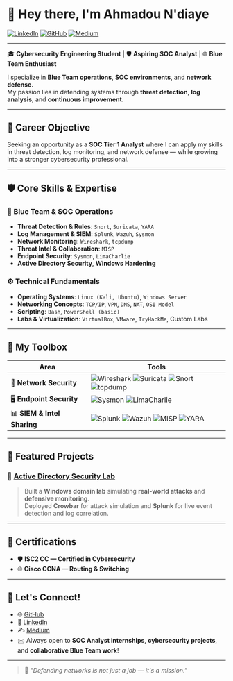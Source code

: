 # 👋 Hey there, I'm Ahmadou N'diaye

[![LinkedIn](https://img.shields.io/badge/LinkedIn-0072b1?style=for-the-badge&logo=linkedin&logoColor=white)](https://www.linkedin.com/in/ahmadoundiaye)
[![GitHub](https://img.shields.io/badge/GitHub-333333?style=for-the-badge&logo=github&logoColor=white)](https://github.com/Amadoundiay)
[![Medium](https://img.shields.io/badge/Medium-000000?style=for-the-badge&logo=medium&logoColor=white)](https://medium.com/@ndiayeahmadou911)

---

🎓 **Cybersecurity Engineering Student** | 🛡️ **Aspiring SOC Analyst** | 🌐 **Blue Team Enthusiast**

I specialize in **Blue Team operations**, **SOC environments**, and **network defense**.  
My passion lies in defending systems through **threat detection**, **log analysis**, and **continuous improvement**.

---

## 🎯 Career Objective

Seeking an opportunity as a **SOC Tier 1 Analyst** where I can apply my skills in threat detection, log monitoring, and network defense — while growing into a stronger cybersecurity professional.

---

## 🛡️ Core Skills & Expertise

### 🧩 Blue Team & SOC Operations
- **Threat Detection & Rules**: `Snort`, `Suricata`, `YARA`
- **Log Management & SIEM**: `Splunk`, `Wazuh`, `Sysmon`
- **Network Monitoring**: `Wireshark`, `tcpdump`
- **Threat Intel & Collaboration**: `MISP`
- **Endpoint Security**: `Sysmon`, `LimaCharlie`
- **Active Directory Security**, **Windows Hardening**

### ⚙️ Technical Fundamentals
- **Operating Systems**: `Linux (Kali, Ubuntu)`, `Windows Server`
- **Networking Concepts**: `TCP/IP`, `VPN`, `DNS`, `NAT`, `OSI Model`
- **Scripting**: `Bash`, `PowerShell (basic)`
- **Labs & Virtualization**: `VirtualBox`, `VMware`, `TryHackMe`, Custom Labs

---

## 🧰 My Toolbox

| Area                 | Tools                                                                                                          |
|----------------------|----------------------------------------------------------------------------------------------------------------|
| 🔐 **Network Security**     | ![Wireshark](https://img.shields.io/badge/Wireshark-1679A7?style=for-the-badge&logo=Wireshark&logoColor=white) ![Suricata](https://img.shields.io/badge/Suricata-EF3B2D?style=for-the-badge&logo=Suricata&logoColor=white) ![Snort](https://img.shields.io/badge/Snort-990000?style=for-the-badge&logo=Snort&logoColor=white) ![tcpdump](https://img.shields.io/badge/tcpdump-005571?style=for-the-badge) |
| 🖥️ **Endpoint Security**   | ![Sysmon](https://img.shields.io/badge/SYSMON-1E4B9A?style=for-the-badge) ![LimaCharlie](https://img.shields.io/badge/LimaCharlie-005F85?style=for-the-badge) |
| 📊 **SIEM & Intel Sharing** | ![Splunk](https://img.shields.io/badge/Splunk-000000?style=for-the-badge&logo=Splunk&logoColor=white) ![Wazuh](https://img.shields.io/badge/Wazuh-4D4D4D?style=for-the-badge) ![MISP](https://img.shields.io/badge/MISP-ff5e5e?style=for-the-badge&logo=malwarebytes&logoColor=white) ![YARA](https://img.shields.io/badge/YARA-404040?style=for-the-badge) |

---

## 📁 Featured Projects

### 🔐 [Active Directory Security Lab](https://github.com/Amadoundiay/Active-Directory-Project)
> Built a **Windows domain lab** simulating **real-world attacks** and **defensive monitoring**.  
> Deployed **Crowbar** for attack simulation and **Splunk** for live event detection and log correlation.

---

## 📜 Certifications

- 🛡️ **ISC2 CC — Certified in Cybersecurity**
- 🌐 **Cisco CCNA — Routing & Switching**

---

## 🤝 Let's Connect!

- 🌐 [GitHub](https://github.com/Amadoundiay)
- 💼 [LinkedIn](https://www.linkedin.com/in/ahmadoundiaye)
- ✍️ [Medium](https://medium.com/@ndiayeahmadou911)
- ✉️ Always open to **SOC Analyst internships**, **cybersecurity projects**, and **collaborative Blue Team work**!

---

> 💬 *"Defending networks is not just a job — it's a mission."*

